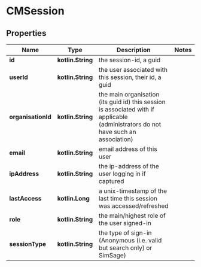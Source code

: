 
# CMSession

## Properties
Name | Type | Description | Notes
------------ | ------------- | ------------- | -------------
**id** | **kotlin.String** | the session-id, a guid | 
**userId** | **kotlin.String** | the user associated with this session, their id, a guid | 
**organisationId** | **kotlin.String** | the main organisation (its guid id) this session is associated with if applicable (administrators do not have such an association) | 
**email** | **kotlin.String** | email address of this user | 
**ipAddress** | **kotlin.String** | the ip-address of the user logging in if captured | 
**lastAccess** | **kotlin.Long** | a unix-timestamp of the last time this session was accessed/refreshed | 
**role** | **kotlin.String** | the main/highest role of the user signed-in | 
**sessionType** | **kotlin.String** | the type of sign-in (Anonymous (i.e. valid but search only) or SimSage) | 



